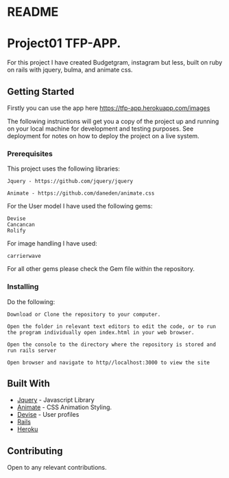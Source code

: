 # README

# Project01 TFP-APP.

For this project I have created Budgetgram, instagram but less, built on ruby on rails with jquery, bulma, and animate css.

## Getting Started

Firstly you can use the app here https://tfp-app.herokuapp.com/images

The following instructions will get you a copy of the project up and running on your local machine for development and testing purposes. See deployment for notes on how to deploy the project on a live system.

### Prerequisites

This project uses the following libraries:

```
Jquery - https://github.com/jquery/jquery

Animate - https://github.com/daneden/animate.css
```

For the User model I have used the following gems:

```
Devise
Cancancan
Rolify

```

For image handling I have used:

```
carrierwave

```

For all other gems please check the Gem file within the repository.


### Installing

Do the following:

```
Download or Clone the repository to your computer.
```

```
Open the folder in relevant text editors to edit the code, or to run the program individually open index.html in your web browser.
```

```
Open the console to the directory where the repository is stored and run rails server
```

```
Open browser and navigate to http//localhost:3000 to view the site
```

## Built With

* [Jquery](https://github.com/jquery/jquery) - Javascript Library
* [Animate](https://github.com/daneden/animate.css) - CSS Animation Styling.
* [Devise](https://github.com/plataformatec/devise) - User profiles
* [Rails](https://rubyonrails.org/)
* [Heroku](https://heroku.com/)

## Contributing

Open to any relevant contributions.
